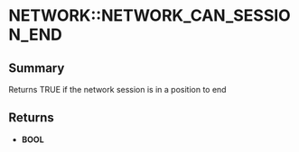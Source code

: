 # NETWORK::NETWORK_CAN_SESSION_END

## Summary
Returns TRUE if the network session is in a position to end

## Returns
* **BOOL**